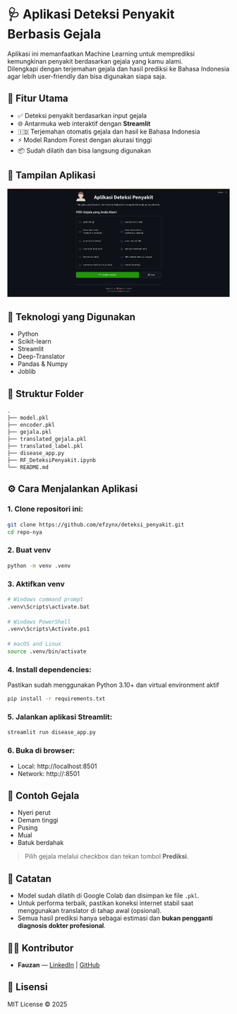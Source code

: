 
# 🩺 Aplikasi Deteksi Penyakit Berbasis Gejala

Aplikasi ini memanfaatkan Machine Learning untuk memprediksi kemungkinan penyakit berdasarkan gejala yang kamu alami.  
Dilengkapi dengan terjemahan gejala dan hasil prediksi ke Bahasa Indonesia agar lebih user-friendly dan bisa digunakan siapa saja.

## 🚀 Fitur Utama

- ✅ Deteksi penyakit berdasarkan input gejala
- 🌐 Antarmuka web interaktif dengan **Streamlit**
- 🇮🇩 Terjemahan otomatis gejala dan hasil ke Bahasa Indonesia
- ⚡ Model Random Forest dengan akurasi tinggi
- 📦 Sudah dilatih dan bisa langsung digunakan

## 📸 Tampilan Aplikasi

![demo-app](https://raw.githubusercontent.com/efzynx/deteksi_penyakit/refs/heads/main/src/preview.jpg)

## 🧠 Teknologi yang Digunakan

- Python
- Scikit-learn
- Streamlit
- Deep-Translator
- Pandas & Numpy
- Joblib

## 📁 Struktur Folder

```
.
├── model.pkl
├── encoder.pkl
├── gejala.pkl
├── translated_gejala.pkl
├── translated_label.pkl
├── disease_app.py
├── RF_DeteksiPenyakit.ipynb
└── README.md
```

## ⚙️ Cara Menjalankan Aplikasi

### 1. Clone repositori ini:

```bash
git clone https://github.com/efzynx/deteksi_penyakit.git
cd repo-nya
```
### 2. Buat venv
```bash
python -m venv .venv
```
### 3. Aktifkan venv
```bash
# Windows command prompt
.venv\Scripts\activate.bat

# Windows PowerShell
.venv\Scripts\Activate.ps1

# macOS and Linux
source .venv/bin/activate
```

### 4. Install dependencies:

Pastikan sudah menggunakan Python 3.10+ dan virtual environment aktif

```bash
pip install -r requirements.txt
```

### 5. Jalankan aplikasi Streamlit:

```bash
streamlit run disease_app.py
```

### 6. Buka di browser:
- Local: http://localhost:8501
- Network: http://<ip-lokal-kamu>:8501

## 🧪 Contoh Gejala

- Nyeri perut
- Demam tinggi
- Pusing
- Mual
- Batuk berdahak

> Pilih gejala melalui checkbox dan tekan tombol **Prediksi**.

## 📌 Catatan

- Model sudah dilatih di Google Colab dan disimpan ke file `.pkl`.
- Untuk performa terbaik, pastikan koneksi internet stabil saat menggunakan translator di tahap awal (opsional).
- Semua hasil prediksi hanya sebagai estimasi dan **bukan pengganti diagnosis dokter profesional**.

## 🧑‍💻 Kontributor

- **Fauzan** — [LinkedIn](https://linkedin.com/in/efzyn) | [GitHub](https://github.com/efzynx)

## 📜 Lisensi

MIT License © 2025
